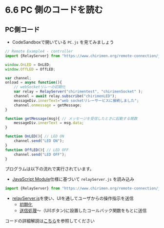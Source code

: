 # 6.6 PC 側のコードを読む
## PC側コード
* CodeSandboxで開いている `PC.js` を見てみましょう
```js
// Remote Example4 - controller
import {RelayServer} from "https://www.chirimen.org/remote-connection/js/beta/RelayServer.js";

window.OnLED = OnLED;
window.OffLED = OffLED;

var channel;
onload = async function(){
	// webSocketリレーの初期化
	var relay = RelayServer("chirimentest", "chirimenSocket" );
	channel = await relay.subscribe("chirimenLED");
	messageDiv.innerText="web socketリレーサービスに接続しました";
	channel.onmessage = getMessage;
}

function getMessage(msg){ // メッセージを受信したときに起動する関数
	messageDiv.innerText = msg.data;
}

function OnLED(){ // LED ON
	channel.send("LED ON");
}
function OffLED(){ // LED OFF
	channel.send("LED OFF");
}
```
プログラムは以下の流れで実行されています。
* [JavaScript Module](./chapter_10-3-1.md)仕様に基づいて `relayServer.js` を読み込み
```js
import {RelayServer} from "https://www.chirimen.org/remote-connection/js/beta/RelayServer.js";
```
* [relayServer.js](../chirimenGeneric/#relayserverjs)を使い、UIを通してユーザからの操作指示を送信
  * [初期化](./chapter_10-6.md)
  * [送信処理](./chapter_10-6.md)～（UI(ボタン)に設置したコールバック関数をもとに送信

コードの詳細解説は[こちら](./chapter_10-6.md)を参照してください